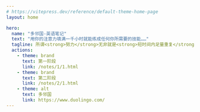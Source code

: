 ```yaml
---
# https://vitepress.dev/reference/default-theme-home-page
layout: home

hero:
  name: "多邻国-英语笔记"
  text: "用你的注意力填满一千小时就能练成任何你所需要的技能……"
  tagline: 所谓<strong>努力</strong>无非就是<strong>短时间内足量重复</strong>。
  actions:
    - theme: brand
      text: 第一阶段
      link: /notes/1/1.html
    - theme: brand
      text: 第二阶段
      link: /notes/2/1.html
    - theme: alt
      text: 多邻国
      link: https://www.duolingo.com/
---
```

